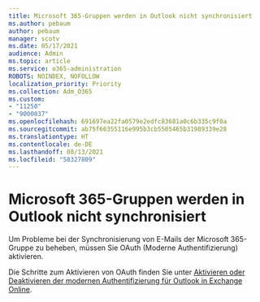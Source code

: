 ```yaml
---
title: Microsoft 365-Gruppen werden in Outlook nicht synchronisiert
ms.author: pebaum
author: pebaum
manager: scotv
ms.date: 05/17/2021
audience: Admin
ms.topic: article
ms.service: o365-administration
ROBOTS: NOINDEX, NOFOLLOW
localization_priority: Priority
ms.collection: Adm_O365
ms.custom:
- "11250"
- "9000037"
ms.openlocfilehash: 691697ea22fa0579e2edfc83681a0c6b335c9f0a
ms.sourcegitcommit: ab75f66355116e995b3cb5505465b31989339e28
ms.translationtype: HT
ms.contentlocale: de-DE
ms.lasthandoff: 08/13/2021
ms.locfileid: "58327809"
---
```

# <a name="microsoft-365-groups-not-synching-in-outlook"></a>Microsoft 365-Gruppen werden in Outlook nicht synchronisiert

Um Probleme bei der Synchronisierung von E-Mails der Microsoft 365-Gruppe zu beheben, müssen Sie OAuth (Moderne Authentifizierung) aktivieren. 

Die Schritte zum Aktivieren von OAuth finden Sie unter [Aktivieren oder Deaktivieren der modernen Authentifizierung für Outlook in Exchange Online](https://docs.microsoft.com/exchange/clients-and-mobile-in-exchange-online/enable-or-disable-modern-authentication-in-exchange-online).